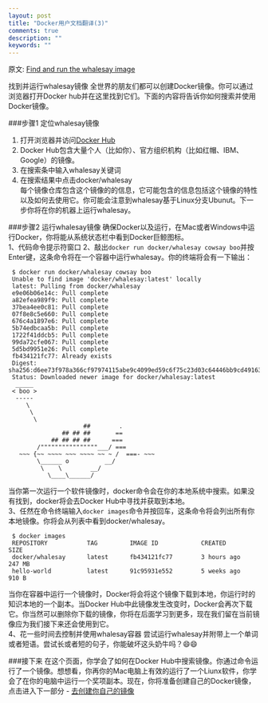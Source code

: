 ```yaml
---
layout: post
title: "Docker用户文档翻译(3)"
comments: true
description: ""
keywords: ""
---
```


原文: [Find and run the whalesay image](https://docs.docker.com/engine/getstarted/step_three/)

找到并运行whalesay镜像
全世界的朋友们都可以创建Docker镜像。你可以通过浏览器打开Docker hub并在这里找到它们。下面的内容将告诉你如何搜索并使用Docker镜像。

###步骤1 定位whalesay镜像
1. 打开浏览器并访问[Docker Hub](https://hub.docker.com/)
2. Docker Hub包含大量个人（比如你）、官方组织机构（比如红帽、IBM、Google）的镜像。
3. 在搜索条中输入whalesay关键词
4. 在搜索结果中点击docker/whalesay
<br />每个镜像仓库包含这个镜像的的信息，它可能包含的信息包括这个镜像的特性以及如何去使用它。你可能会注意到whalesay基于Linux分支Ubunut。下一步你将在你的机器上运行whalesay。

###步骤2 运行whalesay镜像
确保Docker以及运行，在Mac或者Windows中运行Docker，你将能从系统状态栏中看到Docker巨鲸图标。
<br />
1、代码命令提示符窗口
2、敲出`docker run docker/whalesay cowsay boo`并按Enter键，这条命令将在一个容器中运行whalesay。你的终端将会有一下输出：

```
 $ docker run docker/whalesay cowsay boo
 Unable to find image 'docker/whalesay:latest' locally
 latest: Pulling from docker/whalesay
 e9e06b06e14c: Pull complete
 a82efea989f9: Pull complete
 37bea4ee0c81: Pull complete
 07f8e8c5e660: Pull complete
 676c4a1897e6: Pull complete
 5b74edbcaa5b: Pull complete
 1722f41ddcb5: Pull complete
 99da72cfe067: Pull complete
 5d5bd9951e26: Pull complete
 fb434121fc77: Already exists
 Digest: sha256:d6ee73f978a366cf97974115abe9c4099ed59c6f75c23d03c64446bb9cd49163
 Status: Downloaded newer image for docker/whalesay:latest
  _____
 < boo >
  -----
     \
      \
       \
                     ##        .
               ## ## ##       ==
            ## ## ## ##      ===
        /""""""""""""""""___/ ===
   ~~~ {~~ ~~~~ ~~~ ~~~~ ~~ ~ /  ===- ~~~
        \______ o          __/
         \    \        __/
           \____\______/
```
当你第一次运行一个软件镜像时，docker命令会在你的本地系统中搜索。如果没有找到，docker将会去Docker Hub中寻找并获取到本地。
<br />
3、任然在命令终端输入`docker images`命令并按回车，这条命令将会列出所有你本地镜像。你将会从列表中看到docker/whalesay。

```
 $ docker images
 REPOSITORY           TAG         IMAGE ID            CREATED            SIZE
 docker/whalesay      latest      fb434121fc77        3 hours ago        247 MB
 hello-world          latest      91c95931e552        5 weeks ago        910 B
```
当你在容器中运行一个镜像时，Docker将会将这个镜像下载到本地，你运行时的知识本地的一个副本。当Docker Hub中此镜像发生改变时，Docker会再次下载它。你当然可以删除你下载的镜像，你将在后面学习到更多，现在我们留在当前镜像应为我们接下来还会使用到它。
<br />
4、花一些时间去控制并使用whalesay容器
尝试运行whalesay并附带上一个单词或者短语。尝试长或者短的句子，你能破坏这头奶牛吗？😄😄

###接下来
在这个页面，你学会了如何在Docker Hub中搜索镜像。你通过命令运行了一个镜像。想想看，你再你的Mac电脑上有效的运行了一个Liunx软件，你学会了在你的电脑中运行一个奖项副本。现在，你将准备创建自己的Docker镜像，点击进入下一部分 - [去创建你自己的镜像](https://docs.docker.com/engine/getstarted/step_four/)